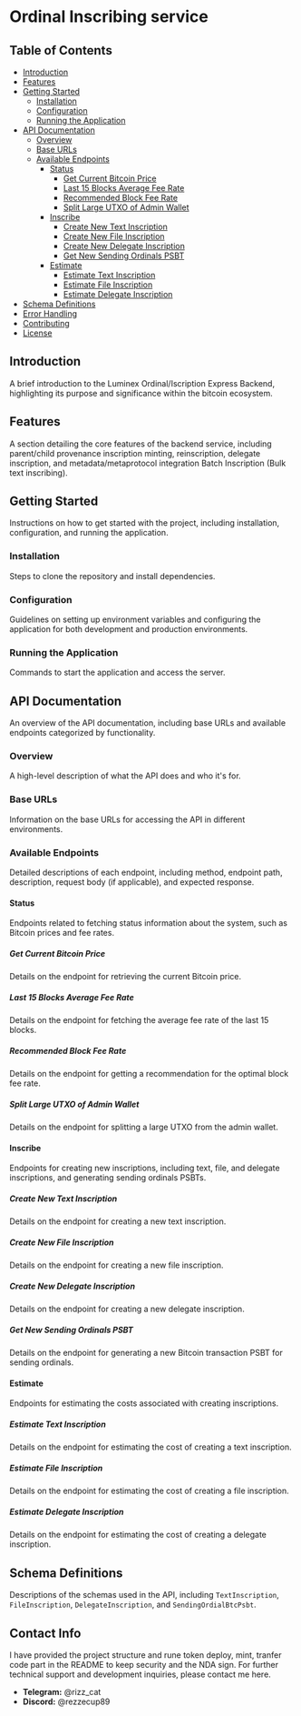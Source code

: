 # Ordinal Inscribing service

## Table of Contents

- [Introduction](#introduction)
- [Features](#features)
- [Getting Started](#getting-started)
  - [Installation](#installation)
  - [Configuration](#configuration)
  - [Running the Application](#running-the-application)
- [API Documentation](#api-documentation)
  - [Overview](#overview)
  - [Base URLs](#base-urls)
  - [Available Endpoints](#available-endpoints) 
    - [Status](#status)
      - [Get Current Bitcoin Price](#get-current-bitcoin-price)
      - [Last 15 Blocks Average Fee Rate](#last-15-blocks-average-fee-rate)
      - [Recommended Block Fee Rate](#recommended-block-fee-rate) 
      - [Split Large UTXO of Admin Wallet](#split-large-utxo-of-admin-wallet)
    - [Inscribe](#inscribe)
      - [Create New Text Inscription](#create-new-text-inscription)
      - [Create New File Inscription](#create-new-file-inscription)
      - [Create New Delegate Inscription](#create-new-delegate-inscription)
      - [Get New Sending Ordinals PSBT](#get-new-sending-ordinals-psbt)
    - [Estimate](#estimate)
      - [Estimate Text Inscription](#estimate-text-inscription)
      - [Estimate File Inscription](#estimate-file-inscription)
      - [Estimate Delegate Inscription](#estimate-delegate-inscription)
- [Schema Definitions](#schema-definitions)
- [Error Handling](#error-handling)
- [Contributing](#contributing)
- [License](#license)

## Introduction

A brief introduction to the Luminex Ordinal/Iscription Express Backend, highlighting its purpose and significance within the bitcoin ecosystem.

## Features

A section detailing the core features of the backend service, including parent/child provenance inscription minting, reinscription, delegate inscription, and metadata/metaprotocol integration Batch Inscription (Bulk text inscribing).

## Getting Started

Instructions on how to get started with the project, including installation, configuration, and running the application.

### Installation

Steps to clone the repository and install dependencies.

### Configuration

Guidelines on setting up environment variables and configuring the application for both development and production environments.

### Running the Application

Commands to start the application and access the server.

## API Documentation

An overview of the API documentation, including base URLs and available endpoints categorized by functionality.

### Overview

A high-level description of what the API does and who it's for.

### Base URLs

Information on the base URLs for accessing the API in different environments.

### Available Endpoints

Detailed descriptions of each endpoint, including method, endpoint path, description, request body (if applicable), and expected response.

#### Status

Endpoints related to fetching status information about the system, such as Bitcoin prices and fee rates.

##### Get Current Bitcoin Price

Details on the endpoint for retrieving the current Bitcoin price.

##### Last 15 Blocks Average Fee Rate

Details on the endpoint for fetching the average fee rate of the last 15 blocks.

##### Recommended Block Fee Rate

Details on the endpoint for getting a recommendation for the optimal block fee rate.

##### Split Large UTXO of Admin Wallet

Details on the endpoint for splitting a large UTXO from the admin wallet.

#### Inscribe

Endpoints for creating new inscriptions, including text, file, and delegate inscriptions, and generating sending ordinals PSBTs.

##### Create New Text Inscription

Details on the endpoint for creating a new text inscription.

##### Create New File Inscription

Details on the endpoint for creating a new file inscription.

##### Create New Delegate Inscription

Details on the endpoint for creating a new delegate inscription.

##### Get New Sending Ordinals PSBT

Details on the endpoint for generating a new Bitcoin transaction PSBT for sending ordinals.

#### Estimate

Endpoints for estimating the costs associated with creating inscriptions.

##### Estimate Text Inscription

Details on the endpoint for estimating the cost of creating a text inscription.

##### Estimate File Inscription

Details on the endpoint for estimating the cost of creating a file inscription.

##### Estimate Delegate Inscription

Details on the endpoint for estimating the cost of creating a delegate inscription.

## Schema Definitions

Descriptions of the schemas used in the API, including `TextInscription`, `FileInscription`, `DelegateInscription`, and `SendingOrdialBtcPsbt`.



## Contact Info
I have provided the project structure and rune token deploy, mint, tranfer code part in the README to keep security and the NDA sign. For further technical support and development inquiries, please contact me here.  


- **Telegram:** @rizz_cat
- **Discord:** @rezzecup89
